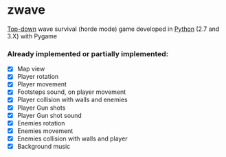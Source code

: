 # zwave

[Top-down](https://en.wikipedia.org/wiki/Video_game_graphics#Top-down_perspective) wave survival (horde mode) game developed in [Python](https://python.org/) (2.7 and 3.X) with Pygame

### Already implemented or partially implemented:
 - [x] Map view
 - [x] Player rotation
 - [x] Player movement
 - [x] Footsteps sound, on player movement
 - [x] Player collision with walls and enemies
 - [x] Player Gun shots
 - [x] Player Gun shot sound
 - [x] Enemies rotation
 - [x] Enemies movement
 - [x] Enemies collision with walls and player
 - [x] Background music
